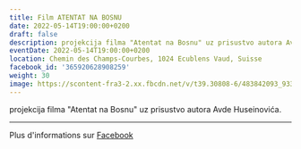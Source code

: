 ```yaml
---
title: Film ATENTAT NA BOSNU
date: 2022-05-14T19:00:00+0200
draft: false
description: projekcija filma "Atentat na Bosnu" uz prisustvo autora Avde Huseinovića.
eventDate: 2022-05-14T19:00:00+0200
location: Chemin des Champs-Courbes, 1024 Ecublens Vaud, Suisse
facebook_id: '365920628908259'
weight: 30
image: https://scontent-fra3-2.xx.fbcdn.net/v/t39.30808-6/483842093_9330013443761058_8599832410174975788_n.jpg?_nc_cat=104&ccb=1-7&_nc_sid=9e60e4&_nc_eui2=AeEC0Xmykjlv_ETi-pq_UxA4U3X6S-EwxWtTdfpL4TDFa4ltSy1b-b1Zurdu5EE7TRfEIRV1HSCWkEWKeNtTiliB&_nc_ohc=ONfdNry3yA8Q7kNvwFvAim7&_nc_oc=AdmtlVoWcupTWnxahErhJC_OyKf09i4L1mx-fUlRCHfmkcTKDwSsMIboiHmgGJGRfY8&_nc_zt=23&_nc_ht=scontent-fra3-2.xx&edm=ABTKTjYEAAAA&_nc_gid=cYk-_7VuxsoQwbMS8iHeeg&oh=00_AfJE4uoYOmw_x3wKhJKx79zmNFXDns-gGb3Xe-Pq2U5nfg&oe=682093D3
---
```


projekcija filma "Atentat na Bosnu" uz prisustvo autora Avde Huseinovića.

---

Plus d'informations sur [Facebook](https://facebook.com/events/365920628908259)